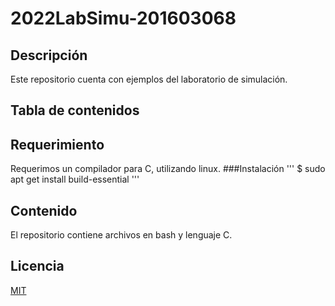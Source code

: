 # 2022LabSimu-201603068
## Descripción
Este repositorio cuenta con ejemplos del laboratorio de simulación.

## Tabla de contenidos

## Requerimiento
Requerimos un compilador para C, utilizando linux.
###Instalación
'''
$ sudo apt get install build-essential
'''


## Contenido
El repositorio contiene archivos en bash y lenguaje C.

## Licencia
[MIT](LICENSE)

